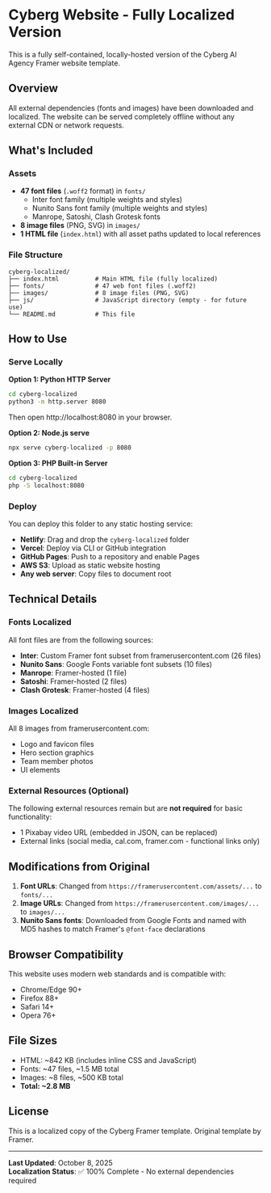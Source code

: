# Cyberg Website - Fully Localized Version

This is a fully self-contained, locally-hosted version of the Cyberg AI Agency Framer website template.

## Overview

All external dependencies (fonts and images) have been downloaded and localized. The website can be served completely offline without any external CDN or network requests.

## What's Included

### Assets
- **47 font files** (`.woff2` format) in `fonts/`
  - Inter font family (multiple weights and styles)
  - Nunito Sans font family (multiple weights and styles)
  - Manrope, Satoshi, Clash Grotesk fonts
- **8 image files** (PNG, SVG) in `images/`
- **1 HTML file** (`index.html`) with all asset paths updated to local references

### File Structure
```
cyberg-localized/
├── index.html          # Main HTML file (fully localized)
├── fonts/              # 47 web font files (.woff2)
├── images/             # 8 image files (PNG, SVG)
├── js/                 # JavaScript directory (empty - for future use)
└── README.md           # This file
```

## How to Use

### Serve Locally

**Option 1: Python HTTP Server**
```bash
cd cyberg-localized
python3 -m http.server 8080
```
Then open http://localhost:8080 in your browser.

**Option 2: Node.js serve**
```bash
npx serve cyberg-localized -p 8080
```

**Option 3: PHP Built-in Server**
```bash
cd cyberg-localized
php -S localhost:8080
```

### Deploy

You can deploy this folder to any static hosting service:
- **Netlify**: Drag and drop the `cyberg-localized` folder
- **Vercel**: Deploy via CLI or GitHub integration
- **GitHub Pages**: Push to a repository and enable Pages
- **AWS S3**: Upload as static website hosting
- **Any web server**: Copy files to document root

## Technical Details

### Fonts Localized
All font files are from the following sources:
- **Inter**: Custom Framer font subset from framerusercontent.com (26 files)
- **Nunito Sans**: Google Fonts variable font subsets (10 files)
- **Manrope**: Framer-hosted (1 file)
- **Satoshi**: Framer-hosted (2 files)
- **Clash Grotesk**: Framer-hosted (4 files)

### Images Localized
All 8 images from framerusercontent.com:
- Logo and favicon files
- Hero section graphics
- Team member photos
- UI elements

### External Resources (Optional)
The following external resources remain but are **not required** for basic functionality:
- 1 Pixabay video URL (embedded in JSON, can be replaced)
- External links (social media, cal.com, framer.com - functional links only)

## Modifications from Original

1. **Font URLs**: Changed from `https://framerusercontent.com/assets/...` to `fonts/...`
2. **Image URLs**: Changed from `https://framerusercontent.com/images/...` to `images/...`
3. **Nunito Sans fonts**: Downloaded from Google Fonts and named with MD5 hashes to match Framer's `@font-face` declarations

## Browser Compatibility

This website uses modern web standards and is compatible with:
- Chrome/Edge 90+
- Firefox 88+
- Safari 14+
- Opera 76+

## File Sizes

- HTML: ~842 KB (includes inline CSS and JavaScript)
- Fonts: ~47 files, ~1.5 MB total
- Images: ~8 files, ~500 KB total
- **Total: ~2.8 MB**

## License

This is a localized copy of the Cyberg Framer template. Original template by Framer.

---

**Last Updated**: October 8, 2025  
**Localization Status**: ✅ 100% Complete - No external dependencies required
